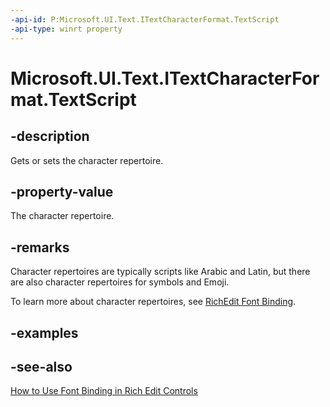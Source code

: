 ```yaml
---
-api-id: P:Microsoft.UI.Text.ITextCharacterFormat.TextScript
-api-type: winrt property
---
```


<!-- Property syntax
public Windows.UI.Text.TextScript TextScript { get;  set; }
-->

# Microsoft.UI.Text.ITextCharacterFormat.TextScript

## -description

Gets or sets the character repertoire.

## -property-value

The character repertoire.

## -remarks

Character repertoires are typically scripts like Arabic and Latin, but there are also character repertoires for symbols and Emoji.

To learn more about character repertoires, see [RichEdit Font Binding](https://devblogs.microsoft.com/math-in-office/richedit-font-binding/).

## -examples

## -see-also

[How to Use Font Binding in Rich Edit Controls](/windows/win32/controls/use-font-binding-in-rich-edit-controls)
